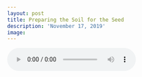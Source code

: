 ```yaml
---
layout: post
title: Preparing the Soil for the Seed
description: 'November 17, 2019'
image:
---
```


<audio controls preload="metadata">
  <source src="https://docs.google.com/uc?export=open&id=1-iSwOf6N8rP_Rnyais4UTrdKtvr5CH-J" type="audio/mp3">
Your browser does not support the audio element.
</audio>

